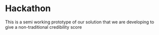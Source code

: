 # Hackathon
This is a semi working prototype of our solution that we are developing to give a non-traditional credibility score 
